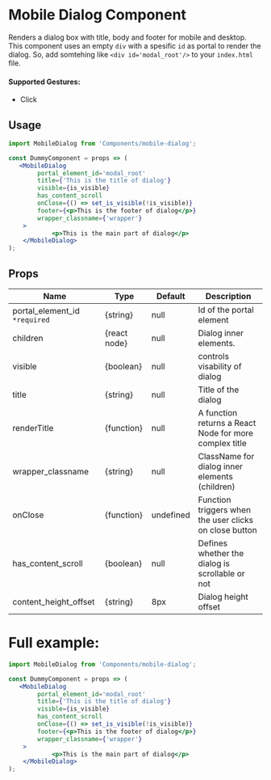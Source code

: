 # Mobile Dialog Component

Renders a dialog box with title, body and footer for mobile and desktop. This component uses an empty `div` with a spesific `id` as portal to render the dialog. So, add somtehing like `<div id='modal_root'/>` to your  `index.html` file.

#### Supported Gestures:

-   Click

## Usage

```jsx
import MobileDialog from 'Components/mobile-dialog';

const DummyComponent = props => (
   <MobileDialog
        portal_element_id='modal_root'
        title={'This is the title of dialog'}
        visible={is_visible}
        has_content_scroll
        onClose={() => set_is_visible(!is_visible)}
        footer={<p>This is the footer of dialog</p>}
        wrapper_classname={'wrapper'}
    >
            <p>This is the main part of dialog</p>
    </MobileDialog>
);
```

## Props

| Name                          | Type         | Default   | Description                                            |
| ----------------------------- | ------------ | --------- | ------------------------------------------------------ |
| portal\_element\_id `*required` | {string}   | null      | Id of the portal element                               |
| children                      | {react node} | null      | Dialog inner elements.                                 |
| visible                       | {boolean}    | null      | controls visability of dialog                          |
| title                         | {string}     | null      | Title of the dialog                                    |
| renderTitle                   | {function}   | null      | A function returns a React Node for more complex title |
| wrapper_classname             | {string}     | null      | ClassName for dialog inner elements (children)         |
| onClose                       | {function}   | undefined | Function triggers when the user clicks on close button |
| has\_content\_scroll          | {boolean}    | null      | Defines whether the dialog is scrollable or not        |
| content\_height\_offset       | {string}     | 8px       | Dialog height offset                                   |


# Full example:

```jsx
import MobileDialog from 'Components/mobile-dialog';

const DummyComponent = props => (
   <MobileDialog
        portal_element_id='modal_root'
        title={'This is the title of dialog'}
        visible={is_visible}
        has_content_scroll
        onClose={() => set_is_visible(!is_visible)}
        footer={<p>This is the footer of dialog</p>}
        wrapper_classname={'wrapper'}
    >
            <p>This is the main part of dialog</p>
    </MobileDialog>
);
```
